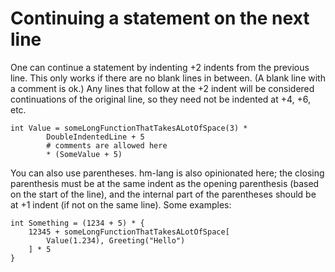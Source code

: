 # Continuing a statement on the next line

One can continue a statement by indenting +2 indents from the previous line.
This only works if there are no blank lines in between.  (A blank line
with a comment is ok.)  Any lines that follow at the +2 indent will be considered
continuations of the original line, so they need not be indented at +4, +6, etc.

```
int Value = someLongFunctionThatTakesALotOfSpace(3) *
        DoubleIndentedLine + 5
        # comments are allowed here
        * (SomeValue + 5)
```

You can also use parentheses.  hm-lang is also opinionated here; the closing
parenthesis must be at the same indent as the opening parenthesis (based on the
start of the line), and the internal part of the parentheses should be at +1
indent (if not on the same line).  Some examples:

```
int Something = (1234 + 5) * {
    12345 + someLongFunctionThatTakesALotOfSpace[
        Value(1.234), Greeting("Hello")
    ] * 5
}
```
